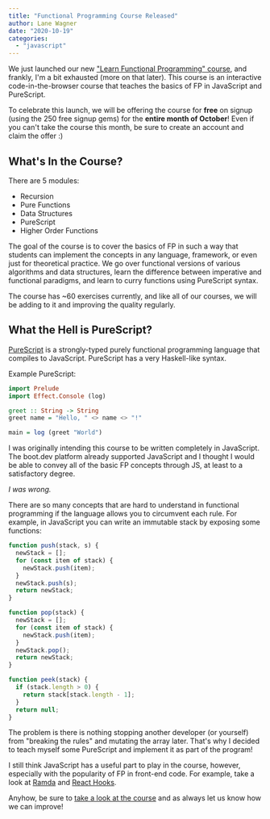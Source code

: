 ```yaml
---
title: "Functional Programming Course Released"
author: Lane Wagner
date: "2020-10-19"
categories:
  - "javascript"
---
```


We just launched our new ["Learn Functional Programming" course](https://www.boot.dev/courses/learn-functional-programming-python), and frankly, I'm a bit exhausted (more on that later). This course is an interactive code-in-the-browser course that teaches the basics of FP in JavaScript and PureScript.

To celebrate this launch, we will be offering the course for **free** on signup (using the 250 free signup gems) for the **entire month of October**! Even if you can't take the course this month, be sure to create an account and claim the offer :)

## What's In the Course?

There are 5 modules:

- Recursion
- Pure Functions
- Data Structures
- PureScript
- Higher Order Functions

The goal of the course is to cover the basics of FP in such a way that students can implement the concepts in any language, framework, or even just for theoretical practice. We go over functional versions of various algorithms and data structures, learn the difference between imperative and functional paradigms, and learn to curry functions using PureScript syntax.

The course has ~60 exercises currently, and like all of our courses, we will be adding to it and improving the quality regularly.

## What the Hell is PureScript?

[PureScript](https://www.purescript.org/) is a strongly-typed purely functional programming language that compiles to JavaScript. PureScript has a very Haskell-like syntax.

Example PureScript:

```purs
import Prelude
import Effect.Console (log)

greet :: String -> String
greet name = "Hello, " <> name <> "!"

main = log (greet "World")
```

I was originally intending this course to be written completely in JavaScript. The boot.dev platform already supported JavaScript and I thought I would be able to convey all of the basic FP concepts through JS, at least to a satisfactory degree.

_I was wrong._

There are so many concepts that are hard to understand in functional programming if the language allows you to circumvent each rule. For example, in JavaScript you can write an immutable stack by exposing some functions:

```js
function push(stack, s) {
  newStack = [];
  for (const item of stack) {
    newStack.push(item);
  }
  newStack.push(s);
  return newStack;
}

function pop(stack) {
  newStack = [];
  for (const item of stack) {
    newStack.push(item);
  }
  newStack.pop();
  return newStack;
}

function peek(stack) {
  if (stack.length > 0) {
    return stack[stack.length - 1];
  }
  return null;
}
```

The problem is there is nothing stopping another developer (or yourself) from "breaking the rules" and mutating the array later. That's why I decided to teach myself some PureScript and implement it as part of the program!

I still think JavaScript has a useful part to play in the course, however, especially with the popularity of FP in front-end code. For example, take a look at [Ramda](https://ramdajs.com/) and [React Hooks](https://reactjs.org/docs/hooks-intro.html).

Anyhow, be sure to [take a look at the course](https://www.boot.dev/) and as always let us know how we can improve!
